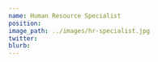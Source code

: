 ```yaml
---
name: Human Resource Specialist
position:
image_path: ../images/hr-specialist.jpg
twitter:
blurb:
---
```

